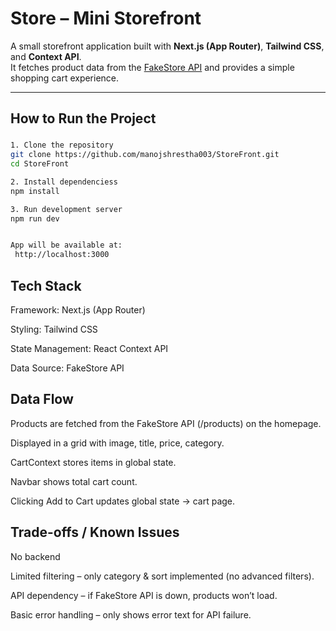 # Store – Mini Storefront

A small storefront application built with **Next.js (App Router)**, **Tailwind CSS**, and **Context API**.  
It fetches product data from the [FakeStore API](https://fakestoreapi.com/) and provides a simple shopping cart experience.  

---

##  How to Run the Project

### 

```bash
1. Clone the repository
git clone https://github.com/manojshrestha003/StoreFront.git
cd StoreFront

2. Install dependenciess
npm install

3. Run development server
npm run dev


App will be available at:
 http://localhost:3000


```
## Tech Stack

Framework: Next.js (App Router)

Styling: Tailwind CSS

State Management: React Context API

Data Source: FakeStore API


## Data Flow
Products are fetched from the FakeStore API (/products) on the homepage.

Displayed in a grid with image, title, price, category.

CartContext stores items in global state.

Navbar shows total cart count.

Clicking Add to Cart updates global state → cart page.


## Trade-offs / Known Issues
No backend 

Limited filtering – only category & sort implemented (no advanced filters).

API dependency – if FakeStore API is down, products won’t load.

Basic error handling – only shows error text for API failure.